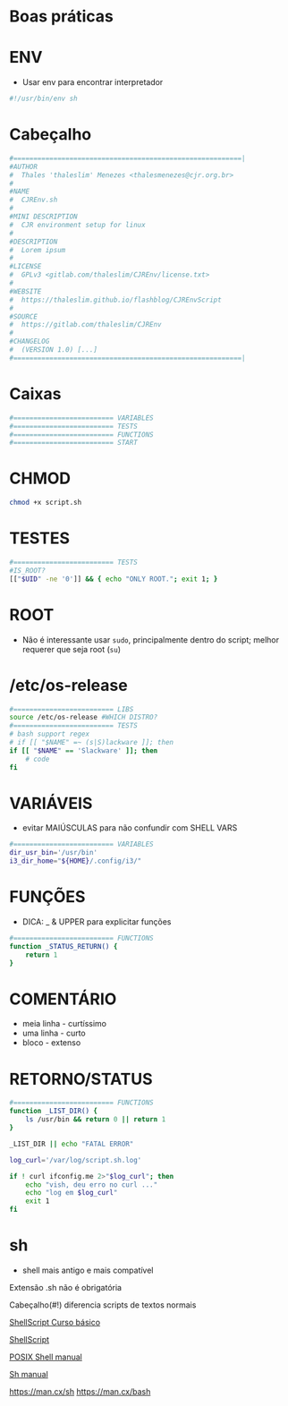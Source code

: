 # Boas práticas

# ENV

- Usar env para encontrar interpretador

```bash
#!/usr/bin/env sh
```

# Cabeçalho

```bash
#=========================================================|
#AUTHOR
#  Thales 'thaleslim' Menezes <thalesmenezes@cjr.org.br>
#
#NAME
#  CJREnv.sh
#
#MINI DESCRIPTION
#  CJR environment setup for linux
#
#DESCRIPTION
#  Lorem ipsum
#
#LICENSE
#  GPLv3 <gitlab.com/thaleslim/CJREnv/license.txt>
#
#WEBSITE
#  https://thaleslim.github.io/flashblog/CJREnvScript
#
#SOURCE
#  https://gitlab.com/thaleslim/CJREnv
#
#CHANGELOG
#  (VERSION 1.0) [...]
#=========================================================|
```

# Caixas

```bash
#========================= VARIABLES
#========================= TESTS
#========================= FUNCTIONS
#========================= START
```

# CHMOD

```bash
chmod +x script.sh
```

# TESTES

```bash
#========================= TESTS
#IS_ROOT?
[["$UID" -ne '0']] && { echo "ONLY ROOT."; exit 1; }
```

# ROOT

- Não é interessante usar `sudo`, principalmente dentro do script; melhor requerer que seja root (`su`)

# /etc/os-release

```bash
#========================= LIBS
source /etc/os-release #WHICH DISTRO?
#========================= TESTS
# bash support regex
# if [[ "$NAME" =~ (s|S)lackware ]]; then
if [[ "$NAME" == 'Slackware' ]]; then
	# code
fi
```

# VARIÁVEIS

- evitar MAIÚSCULAS para não confundir com SHELL VARS

```bash
#========================= VARIABLES
dir_usr_bin='/usr/bin'
i3_dir_home="${HOME}/.config/i3/"
```

# FUNÇÕES

- DICA: _ & UPPER para explicitar funções

```bash
#========================= FUNCTIONS
function _STATUS_RETURN() {
	return 1
}
```

# COMENTÁRIO

- meia linha - curtíssimo
- uma linha - curto
- bloco - extenso

# RETORNO/STATUS

```bash
#========================= FUNCTIONS
function _LIST_DIR() {
	ls /usr/bin && return 0 || return 1
}

_LIST_DIR || echo "FATAL ERROR"

log_curl='/var/log/script.sh.log'

if ! curl ifconfig.me 2>"$log_curl"; then
	echo "vish, deu erro no curl ..."
	echo "log em $log_curl"
	exit 1
fi
```

# sh

- shell mais antigo e mais compatível

Extensão .sh não é obrigatória

Cabeçalho(#!) diferencia scripts de textos normais

[ShellScript Curso básico](https://www.youtube.com/playlist?list=PLCHxQu_V7ZinTvwd6VO98LGDPQhUJ_rsV)

[ShellScript](https://www.youtube.com/playlist?list=PLCHxQu_V7ZimJuY-WJiCulJabcXsPZv9a)

[POSIX Shell manual](https://pubs.opengroup.org/onlinepubs/9699919799/utilities/V3_chap02.html)

[Sh manual](https://pubs.opengroup.org/onlinepubs/9699919799/)

https://man.cx/sh
https://man.cx/bash